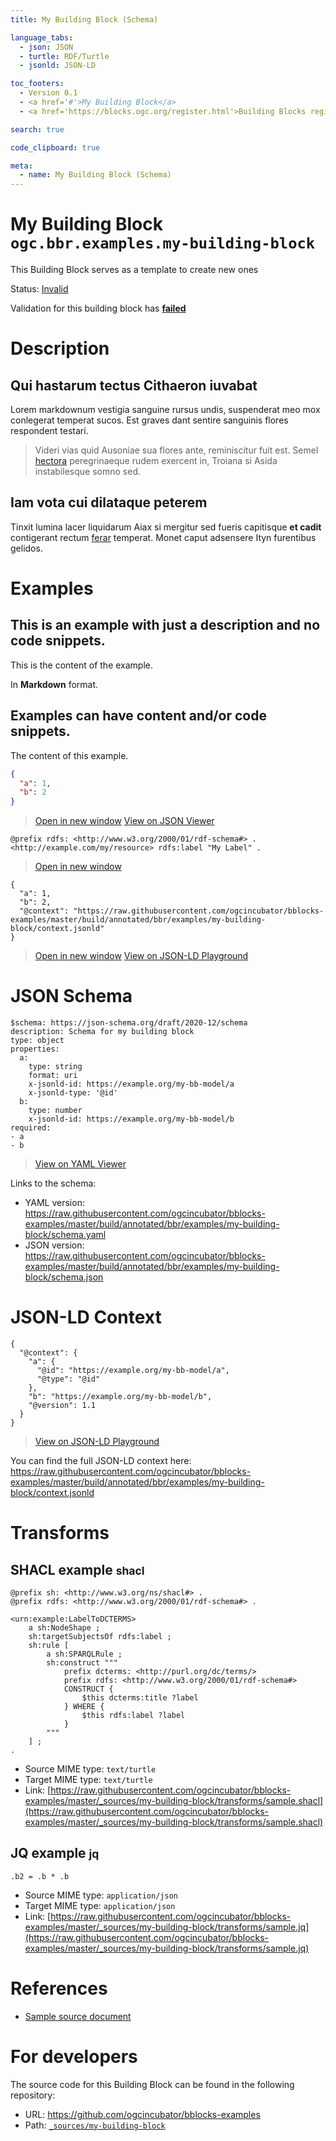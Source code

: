 ```yaml
---
title: My Building Block (Schema)

language_tabs:
  - json: JSON
  - turtle: RDF/Turtle
  - jsonld: JSON-LD

toc_footers:
  - Version 0.1
  - <a href='#'>My Building Block</a>
  - <a href='https://blocks.ogc.org/register.html'>Building Blocks register</a>

search: true

code_clipboard: true

meta:
  - name: My Building Block (Schema)
---
```



# My Building Block `ogc.bbr.examples.my-building-block`

This Building Block serves as a template to create new ones

<p class="status">
    <span data-rainbow-uri="http://www.opengis.net/def/status">Status</span>:
    <a href="http://www.opengis.net/def/status/invalid" target="_blank" data-rainbow-uri>Invalid</a>
</p>

<aside class="warning">
Validation for this building block has <strong><a href="https://github.com/ogcincubator/bblocks-examples/blob/master/build/tests/bbr/examples/my-building-block/" target="_blank">failed</a></strong>
</aside>

# Description

## Qui hastarum tectus Cithaeron iuvabat

Lorem markdownum vestigia sanguine rursus undis, suspenderat meo mox conlegerat
temperat sucos. Est graves dant sentire sanguinis flores respondent testari.

> Videri vias quid Ausoniae sua flores ante, reminiscitur fuit est. Semel
> [hectora](http://silvaque.org/) peregrinaeque rudem exercent in, Troiana si
> Asida instabilesque somno sed.

## Iam vota cui dilataque peterem

Tinxit lumina lacer liquidarum Aiax si mergitur sed fueris capitisque **et
cadit** contigerant rectum [ferar](http://prosternit.com/quoque.html) temperat.
Monet caput adsensere Ityn furentibus gelidos.
# Examples

## This is an example with just a description and no code snippets.

This is the content of the example.

In **Markdown** format.


## Examples can have content and/or code snippets.

The content of this example. 



```json
{
  "a": 1,
  "b": 2
}

```

<blockquote class="lang-specific json">
  <p class="example-links">
    <a target="_blank" href="https://raw.githubusercontent.com/ogcincubator/bblocks-examples/master/build/tests/bbr/examples/my-building-block/example_2_1.json">Open in new window</a>
    <a target="_blank" href="https://avillar.github.io/TreedocViewer/?dataParser=json&amp;dataUrl=https%3A%2F%2Fraw.githubusercontent.com%2Fogcincubator%2Fbblocks-examples%2Fmaster%2Fbuild%2Ftests%2Fbbr%2Fexamples%2Fmy-building-block%2Fexample_2_1.json&amp;expand=2&amp;option=%7B%22showTable%22%3A+false%7D">View on JSON Viewer</a></p>
</blockquote>




```turtle
@prefix rdfs: <http://www.w3.org/2000/01/rdf-schema#> .
<http://example.com/my/resource> rdfs:label "My Label" .
```

<blockquote class="lang-specific turtle">
  <p class="example-links">
    <a target="_blank" href="https://raw.githubusercontent.com/ogcincubator/bblocks-examples/master/build/tests/bbr/examples/my-building-block/example_2_2.ttl">Open in new window</a>
</blockquote>




```jsonld
{
  "a": 1,
  "b": 2,
  "@context": "https://raw.githubusercontent.com/ogcincubator/bblocks-examples/master/build/annotated/bbr/examples/my-building-block/context.jsonld"
}
```

<blockquote class="lang-specific jsonld">
  <p class="example-links">
    <a target="_blank" href="https://raw.githubusercontent.com/ogcincubator/bblocks-examples/master/build/tests/bbr/examples/my-building-block/example_2_1.jsonld">Open in new window</a>
    <a target="_blank" href="https://json-ld.org/playground/#json-ld=https%3A%2F%2Fraw.githubusercontent.com%2Fogcincubator%2Fbblocks-examples%2Fmaster%2Fbuild%2Ftests%2Fbbr%2Fexamples%2Fmy-building-block%2Fexample_2_1.jsonld">View on JSON-LD Playground</a>
</blockquote>



# JSON Schema

```yaml--schema
$schema: https://json-schema.org/draft/2020-12/schema
description: Schema for my building block
type: object
properties:
  a:
    type: string
    format: uri
    x-jsonld-id: https://example.org/my-bb-model/a
    x-jsonld-type: '@id'
  b:
    type: number
    x-jsonld-id: https://example.org/my-bb-model/b
required:
- a
- b

```

> <a target="_blank" href="https://avillar.github.io/TreedocViewer/?dataParser=yaml&amp;dataUrl=https%3A%2F%2Fraw.githubusercontent.com%2Fogcincubator%2Fbblocks-examples%2Fmaster%2Fbuild%2Fannotated%2Fbbr%2Fexamples%2Fmy-building-block%2Fschema.yaml&amp;expand=2&amp;option=%7B%22showTable%22%3A+false%7D">View on YAML Viewer</a>

Links to the schema:

* YAML version: <a href="https://raw.githubusercontent.com/ogcincubator/bblocks-examples/master/build/annotated/bbr/examples/my-building-block/schema.yaml" target="_blank">https://raw.githubusercontent.com/ogcincubator/bblocks-examples/master/build/annotated/bbr/examples/my-building-block/schema.yaml</a>
* JSON version: <a href="https://raw.githubusercontent.com/ogcincubator/bblocks-examples/master/build/annotated/bbr/examples/my-building-block/schema.json" target="_blank">https://raw.githubusercontent.com/ogcincubator/bblocks-examples/master/build/annotated/bbr/examples/my-building-block/schema.json</a>


# JSON-LD Context

```json--ldContext
{
  "@context": {
    "a": {
      "@id": "https://example.org/my-bb-model/a",
      "@type": "@id"
    },
    "b": "https://example.org/my-bb-model/b",
    "@version": 1.1
  }
}
```

> <a target="_blank" href="https://json-ld.org/playground/#json-ld=https%3A%2F%2Fraw.githubusercontent.com%2Fogcincubator%2Fbblocks-examples%2Fmaster%2Fbuild%2Fannotated%2Fbbr%2Fexamples%2Fmy-building-block%2Fcontext.jsonld">View on JSON-LD Playground</a>

You can find the full JSON-LD context here:
<a href="https://raw.githubusercontent.com/ogcincubator/bblocks-examples/master/build/annotated/bbr/examples/my-building-block/context.jsonld" target="_blank">https://raw.githubusercontent.com/ogcincubator/bblocks-examples/master/build/annotated/bbr/examples/my-building-block/context.jsonld</a>

# Transforms

## SHACL example <small>shacl</small>

```
@prefix sh: <http://www.w3.org/ns/shacl#> .
@prefix rdfs: <http://www.w3.org/2000/01/rdf-schema#> .

<urn:example:LabelToDCTERMS>
    a sh:NodeShape ;
    sh:targetSubjectsOf rdfs:label ;
    sh:rule [
        a sh:SPARQLRule ;
        sh:construct """
            prefix dcterms: <http://purl.org/dc/terms/>
            prefix rdfs: <http://www.w3.org/2000/01/rdf-schema#>
            CONSTRUCT {
                $this dcterms:title ?label
            } WHERE {
                $this rdfs:label ?label
            }
        """
    ] ;
.
```
* Source MIME type: `text/turtle`
* Target MIME type: `text/turtle`
* Link: [https://raw.githubusercontent.com/ogcincubator/bblocks-examples/master/_sources/my-building-block/transforms/sample.shacl](https://raw.githubusercontent.com/ogcincubator/bblocks-examples/master/_sources/my-building-block/transforms/sample.shacl)

## JQ example <small>jq</small>

```
.b2 = .b * .b
```
* Source MIME type: `application/json`
* Target MIME type: `application/json`
* Link: [https://raw.githubusercontent.com/ogcincubator/bblocks-examples/master/_sources/my-building-block/transforms/sample.jq](https://raw.githubusercontent.com/ogcincubator/bblocks-examples/master/_sources/my-building-block/transforms/sample.jq)

# References

* [Sample source document](https://example.com/sources/1)

# For developers

The source code for this Building Block can be found in the following repository:

* URL: <a href="https://github.com/ogcincubator/bblocks-examples" target="_blank">https://github.com/ogcincubator/bblocks-examples</a>
* Path:
<code><a href="https://github.com/ogcincubator/bblocks-examples/blob/HEAD/_sources/my-building-block" target="_blank">_sources/my-building-block</a></code>

